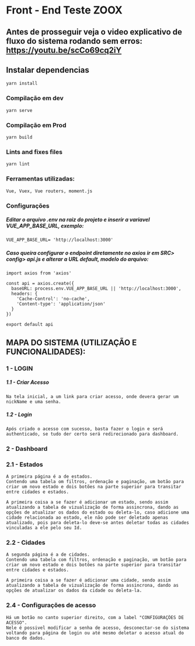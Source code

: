 # Front - End Teste ZOOX
## Antes de prosseguir veja o video explicativo de fluxo do sistema rodando sem erros: https://youtu.be/scCo69cq2iY

## Instalar dependencias
```
yarn install
```

### Compilação em dev
```
yarn serve
```

### Compilação em Prod
```
yarn build
```

### Lints and fixes files
```
yarn lint
```


### Ferramentas utilizadas:
```
Vue, Vuex, Vue routers, moment.js
```

### Configurações

##### Editar o arquivo .env na raiz do projeto e inserir a variavel VUE_APP_BASE_URL, exemplo:
```
VUE_APP_BASE_URL= 'http://localhost:3000'
```
##### Caso queira configurar o endpoint diretamente no axios ir em SRC> config> api.js e alterar a URL default, modelo do arquivo:

```
import axios from 'axios'

const api = axios.create({
  baseURL: process.env.VUE_APP_BASE_URL || 'http://localhost:3000',
  headers: {
    'Cache-Control': 'no-cache',
    'Content-type': 'application/json'
  }
})

export default api
```

## MAPA DO SISTEMA (UTILIZAÇÃO E FUNCIONALIDADES):

### 1 - LOGIN
##### 1.1 - Criar Acesso 
```
Na tela inicial, a um link para criar acesso, onde devera gerar um nickName e uma senha.
```
##### 1.2 - Login
```
Após criado o acesso com sucesso, basta fazer o login e será authenticado, se tudo der certo será redirecionado para dashboard.
```
### 2 - Dashboard

### 2.1 - Estados
```
A primeira página é a de estados.
Contendo uma tabela om filtros, ordenação e paginação, um botão para criar um novo estado e dois botões na parte superior para transitar entre cidades e estados.

A primeira coisa a se fazer é adicionar um estado, sendo assim atualizando a tabela de vizualização de forma assincrona, dando as opções de atualizar os dados do estado ou deleta-lo, caso adicione uma cidade relacionada ao estado, ele não pode ser deletado apenas atualizado, pois para deleta-lo deve-se antes deletar todas as cidades vinculadas a ele pelo seu Id.
```
### 2.2 - Cidades
```
A segunda página é a de cidades.
Contendo uma tabela com filtros, ordenação e paginação, um botão para criar um novo estado e dois botões na parte superior para transitar entre cidades e estados.

A primeira coisa a se fazer é adicionar uma cidade, sendo assim atualizando a tabela de vizualização de forma assincrona, dando as opções de atualizar os dados da cidade ou deleta-la.
```
### 2.4 - Configurações de acesso
```
Há um botão no canto superior direito, com a label "CONFIGURAÇÕES DE ACESSO".
Nele é possivel modificar a senha de acesso, desconectar-se do sistema voltando para página de login ou até mesmo deletar o acesso atual do banco de dados.
```




